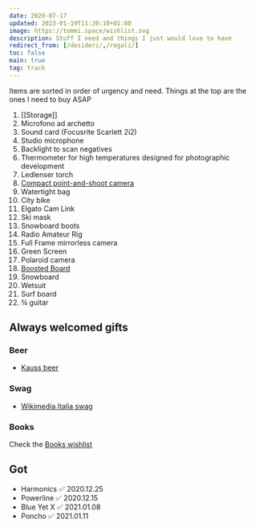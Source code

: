 ```yaml
---
date: 2020-07-17
updated: 2023-01-19T11:20:10+01:00
image: https://tommi.space/wishlist.svg
description: Stuff I need and things I just would love to have
redirect_from: [/desideri/,/regali/]
toc: false
main: true
tag: track
---
```

<div class='yellow box'>
	Items are sorted in order of urgency and need. Things at the top are the ones I need to buy ASAP
</div>

1. [[Storage]]
2. Microfono ad archetto
3. Sound card (Focusrite Scarlett 2i2)
4. Studio microphone
5. Backlight to scan negatives
6. Thermometer for high temperatures designed for photographic development
7. Ledlenser torch
8. [Compact point-and-shoot camera](https://www.wired.com/gallery/best-compact-cameras 'Best compact camerad on WIRED')
9. Watertight bag
10. City bike
11. Elgato Cam Link
12. Ski mask
13. Snowboard boots
14. Radio Amateur Rig
15. Full Frame mirrorless camera
16. Green Screen
17. Polaroid camera
18. [Boosted Board](https://boostedusa.com/collections/electric-skateboards 'Electric skateboards on Boosted Board official website')
19. Snowboard
20. Wetsuit
21. Surf board
22. ¾ guitar

## Always welcomed gifts

### Beer

- [Kauss beer](http://kauss.it 'Kauss official website')

### Swag

- [Wikimedia Italia swag](https://wikimediaitalia.hoplix.shop 'Wikimedia Italia Shop')

### Books

Check the [Books wishlist](https://tommi.space/books#wishlist 'Books wishlist')

## Got

- Harmonics ✅ 2020.12.25
- Powerline ✅ 2020.12.15
- Blue Yet X ✅ 2021.01.08
- Poncho ✅ 2021.01.11